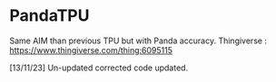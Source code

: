 # PandaTPU

Same AIM than previous TPU but with Panda accuracy.
Thingiverse : https://www.thingiverse.com/thing:6095115

[13/11/23] Un-updated corrected code updated.
